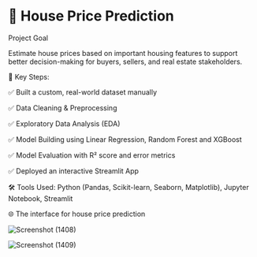 # 🏡 House Price Prediction

Project Goal


Estimate house prices based on important housing features to support better decision-making for buyers, sellers, and real estate stakeholders.

📌 Key Steps:

 ✅ Built a custom, real-world dataset manually

 ✅ Data Cleaning & Preprocessing

 ✅ Exploratory Data Analysis (EDA)

 ✅ Model Building using Linear Regression, Random Forest and XGBoost

 ✅ Model Evaluation with R² score and error metrics

 ✅ Deployed an interactive Streamlit App

🛠 Tools Used: Python (Pandas, Scikit-learn, Seaborn, Matplotlib), Jupyter Notebook, Streamlit


🌐  The interface for house price prediction 

![Screenshot (1408)](https://github.com/user-attachments/assets/38606866-60ee-4768-b9c2-2df77a31676e)

![Screenshot (1409)](https://github.com/user-attachments/assets/6698ab16-8b12-4993-869e-d66dc99ce46a)

